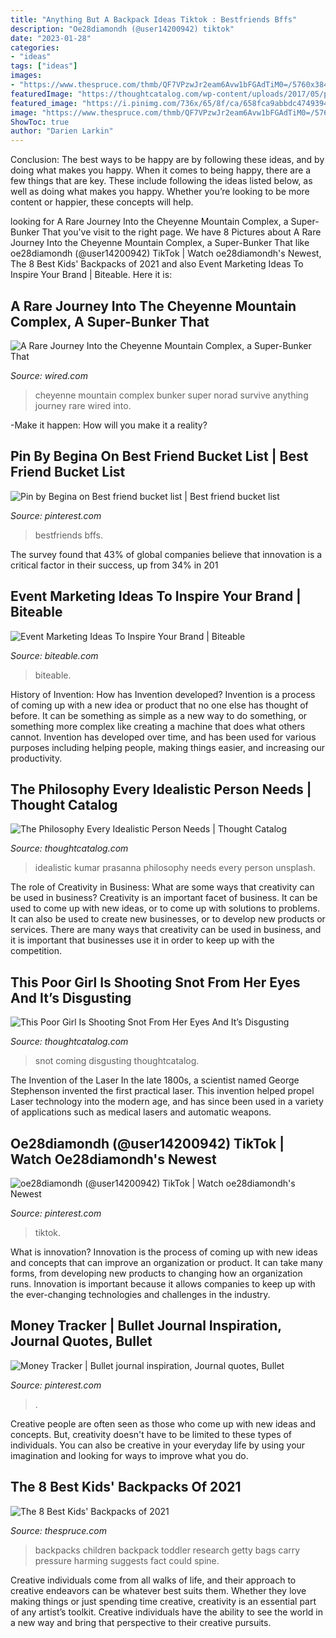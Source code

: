 ```yaml
---
title: "Anything But A Backpack Ideas Tiktok : Bestfriends Bffs"
description: "Oe28diamondh (@user14200942) tiktok"
date: "2023-01-28"
categories:
- "ideas"
tags: ["ideas"]
images:
- "https://www.thespruce.com/thmb/QF7VPzwJr2eam6Avw1bFGAdTiM0=/5760x3840/filters:fill(auto,1)/toddler-with-backpack-going-to-leave-515030345-5b114c71fa6bcc0036d4b888.jpg"
featuredImage: "https://thoughtcatalog.com/wp-content/uploads/2017/05/prasanna-kumar-223903.jpg?w=1140"
featured_image: "https://i.pinimg.com/736x/65/8f/ca/658fca9abbdc47493943eae350fa6413.jpg"
image: "https://www.thespruce.com/thmb/QF7VPzwJr2eam6Avw1bFGAdTiM0=/5760x3840/filters:fill(auto,1)/toddler-with-backpack-going-to-leave-515030345-5b114c71fa6bcc0036d4b888.jpg"
ShowToc: true
author: "Darien Larkin"
---
```



Conclusion: The best ways to be happy are by following these ideas, and by doing what makes you happy.
When it comes to being happy, there are a few things that are key. These include following the ideas listed below, as well as doing what makes you happy. Whether you’re looking to be more content or happier, these concepts will help.

	

		
looking for A Rare Journey Into the Cheyenne Mountain Complex, a Super-Bunker That you've visit to the right page. We have 8 Pictures about A Rare Journey Into the Cheyenne Mountain Complex, a Super-Bunker That like oe28diamondh (@user14200942) TikTok | Watch oe28diamondh&#039;s Newest, The 8 Best Kids&#039; Backpacks of 2021 and also Event Marketing Ideas To Inspire Your Brand | Biteable. Here it is:
		
    
## A Rare Journey Into The Cheyenne Mountain Complex, A Super-Bunker That

<img loading=lazy src="https://media.wired.com/photos/5926567af3e2356fd8008e45/master/w_2560%2Cc_limit/Cheyenne_TA1.jpg" onerror="this.onerror=null;this.src='https://tse2.mm.bing.net/th?id=OIP.cGlYdiGHHlWyNg3_YUVW-QHaFj&amp;pid=15.1';" alt="A Rare Journey Into the Cheyenne Mountain Complex, a Super-Bunker That">

_Source: wired.com_

>cheyenne mountain complex bunker super norad survive anything journey rare wired into. 

	

-Make it happen: How will you make it a reality?

    
## Pin By Begina On Best Friend Bucket List | Best Friend Bucket List

<img loading=lazy src="https://i.pinimg.com/736x/99/55/62/99556231aa049a33019a633d5aeba5d1.jpg" onerror="this.onerror=null;this.src='https://tse3.mm.bing.net/th?id=OIP.bPBePQEZ3nnJKvEwPTylbgHaJ3&amp;pid=15.1';" alt="Pin by Begina on Best friend bucket list | Best friend bucket list">

_Source: pinterest.com_

>bestfriends bffs. 

	

The survey found that 43% of global companies believe that innovation is a critical factor in their success, up from 34% in 201
    
## Event Marketing Ideas To Inspire Your Brand | Biteable

<img loading=lazy src="https://biteable.com/content/uploads/2021/04/event-marketing-ideas-cover_SocialMedia-1200x630-c-center.png" onerror="this.onerror=null;this.src='https://tse1.mm.bing.net/th?id=OIP.rV7v9-pl8xig1l13-IM1tgHaD4&amp;pid=15.1';" alt="Event Marketing Ideas To Inspire Your Brand | Biteable">

_Source: biteable.com_

>biteable. 

	

History of Invention: How has Invention developed?
Invention is a process of coming up with a new idea or product that no one else has thought of before. It can be something as simple as a new way to do something, or something more complex like creating a machine that does what others cannot. Invention has developed over time, and has been used for various purposes including helping people, making things easier, and increasing our productivity.

    
## The Philosophy Every Idealistic Person Needs | Thought Catalog

<img loading=lazy src="https://thoughtcatalog.com/wp-content/uploads/2017/05/prasanna-kumar-223903.jpg?w=1140" onerror="this.onerror=null;this.src='https://tse1.mm.bing.net/th?id=OIP.xhCRfv_U9FtQtE6eu42zzgHaE8&amp;pid=15.1';" alt="The Philosophy Every Idealistic Person Needs | Thought Catalog">

_Source: thoughtcatalog.com_

>idealistic kumar prasanna philosophy needs every person unsplash. 

	

The role of Creativity in Business: What are some ways that creativity can be used in business?
Creativity is an important facet of business. It can be used to come up with new ideas, or to come up with solutions to problems. It can also be used to create new businesses, or to develop new products or services. There are many ways that creativity can be used in business, and it is important that businesses use it in order to keep up with the competition.

    
## This Poor Girl Is Shooting Snot From Her Eyes And It’s Disgusting

<img loading=lazy src="https://thoughtcatalog.com/wp-content/uploads/2015/12/screen-shot-2015-12-15-at-11-00-53-am.png?resize=770,750&amp;quality=95&amp;strip=all&amp;crop=1" onerror="this.onerror=null;this.src='https://tse2.mm.bing.net/th?id=OIP.wunBfp7KzsrB3SArSSsWvQHaHN&amp;pid=15.1';" alt="This Poor Girl Is Shooting Snot From Her Eyes And It’s Disgusting">

_Source: thoughtcatalog.com_

>snot coming disgusting thoughtcatalog. 

	

The Invention of the Laser
In the late 1800s, a scientist named George Stephenson invented the first practical laser. This invention helped propel Laser technology into the modern age, and has since been used in a variety of applications such as medical lasers and automatic weapons.

    
## Oe28diamondh (@user14200942) TikTok | Watch Oe28diamondh&#039;s Newest

<img loading=lazy src="https://i.pinimg.com/736x/65/8f/ca/658fca9abbdc47493943eae350fa6413.jpg" onerror="this.onerror=null;this.src='https://tse4.mm.bing.net/th?id=OIP.TLMElf547lPoFbcYWnxBXQAAAA&amp;pid=15.1';" alt="oe28diamondh (@user14200942) TikTok | Watch oe28diamondh&#039;s Newest">

_Source: pinterest.com_

>tiktok. 

	

What is innovation?
Innovation is the process of coming up with new ideas and concepts that can improve an organization or product. It can take many forms, from developing new products to changing how an organization runs. Innovation is important because it allows companies to keep up with the ever-changing technologies and challenges in the industry.

    
## Money Tracker | Bullet Journal Inspiration, Journal Quotes, Bullet

<img loading=lazy src="https://i.pinimg.com/736x/71/10/54/7110542ac6e1b2c45e3d6bc55ef07e77.jpg" onerror="this.onerror=null;this.src='https://tse1.mm.bing.net/th?id=OIP.p9Rg4KlXS3s0HAku7wlWUAHaJ3&amp;pid=15.1';" alt="Money Tracker | Bullet journal inspiration, Journal quotes, Bullet">

_Source: pinterest.com_

>. 

	

Creative people are often seen as those who come up with new ideas and concepts. But, creativity doesn't have to be limited to these types of individuals. You can also be creative in your everyday life by using your imagination and looking for ways to improve what you do.

    
## The 8 Best Kids&#039; Backpacks Of 2021

<img loading=lazy src="https://www.thespruce.com/thmb/QF7VPzwJr2eam6Avw1bFGAdTiM0=/5760x3840/filters:fill(auto,1)/toddler-with-backpack-going-to-leave-515030345-5b114c71fa6bcc0036d4b888.jpg" onerror="this.onerror=null;this.src='https://tse3.mm.bing.net/th?id=OIP.TlJA-M-itWCkT7UWIDCG8gHaE8&amp;pid=15.1';" alt="The 8 Best Kids&#039; Backpacks of 2021">

_Source: thespruce.com_

>backpacks children backpack toddler research getty bags carry pressure harming suggests fact could spine. 

	

Creative individuals come from all walks of life, and their approach to creative endeavors can be whatever best suits them. Whether they love making things or just spending time creative, creativity is an essential part of any artist’s toolkit. Creative individuals have the ability to see the world in a new way and bring that perspective to their creative pursuits.

